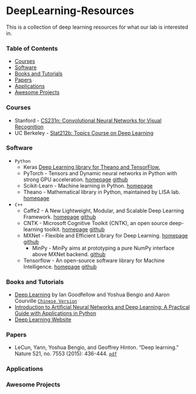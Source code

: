 # DeepLearning-Resources

This is a collection of deep learning resources for what our lab is interested in.


### Table of Contents

* [Courses](###Courses)
* [Software](###Software)
* [Books and Tutorials](###Books-and-Tutorials)
* [Papers](###Papers)
* [Applications](###Applications)
* [Awesome Projects](###Awesome-Projects)


### Courses

* Stanford - [CS231n: Convolutional Neural Networks for Visual Recognition](http://cs231n.stanford.edu/)
* UC Berkeley - [Stat212b: Topics Course on Deep Learning](http://joanbruna.github.io/stat212b/)


### Software

- `Python`
    - Keras [Deep Learning library for Theano and TensorFlow.](https://keras.io/)
    - PyTorch - Tensors and Dynamic neural networks in Python with strong GPU acceleration. [homepage](http://pytorch.org/) [github](https://github.com/pytorch/pytorch)
    - Scikit-Learn - Machine learning in Python. [homepage](http://scikit-learn.org)
    - Theano - Mathematical library in Python, maintained by LISA lab. [homepage](http://deeplearning.net/software/theano/) 
- `C++`
    - Caffe2 - A New Lightweight, Modular, and Scalable Deep Learning Framework. [homepage](https://caffe2.ai) [github](https://github.com/caffe2/caffe2)
    - CNTK - Microsoft Cognitive Toolkit (CNTK), an open source deep-learning toolkit. [homepage](http://cntk.ai) [github](https://github.com/Microsoft/CNTK)
    - MXNet - Flexible and Efficient Library for Deep Learning. [homepage](http://mxnet.io/) [github](https://github.com/dmlc/mxnet)
        - MinPy - MinPy aims at prototyping a pure NumPy interface above MXNet backend. [github](https://github.com/dmlc/minpy)
    - Tensorflow - An open-source software library for Machine Intelligence. [homepage](https://www.tensorflow.org/) [github](https://github.com/tensorflow/tensorflow)


### Books and Tutorials
* [Deep Learning](http://www.deeplearningbook.org) by Ian Goodfellow and Yoshua Bengio and Aaron Courville [`Chinese Version`](https://github.com/exacity/deeplearningbook-chinese)
* [Introduction to Artificial Neural Networks and Deep Learning: A Practical Guide with Applications in Python](https://github.com/rasbt/deep-learning-book)
* [Deep Learning Website](http://deeplearning.net)


### Papers
* LeCun, Yann, Yoshua Bengio, and Geoffrey Hinton. “Deep learning.” Nature 521, no. 7553 (2015): 436-444. [`pdf`](https://www.nature.com/nature/journal/v521/n7553/pdf/nature14539.pdf)


### Applications


### Awesome Projects
